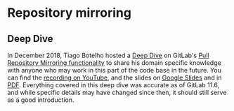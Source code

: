 # Repository mirroring

## Deep Dive

In December 2018, Tiago Botelho hosted a [Deep Dive] on GitLab's [Pull Repository Mirroring functionality] to share his domain specific knowledge with anyone who may work in this part of the code base in the future. You can find the [recording on YouTube], and the slides on [Google Slides] and in [PDF]. Everything covered in this deep dive was accurate as of GitLab 11.6, and while specific details may have changed since then, it should still serve as a good introduction.

[Deep Dive]: https://gitlab.com/gitlab-org/create-stage/issues/1
[Pull Repository Mirroring functionality]: ../workflow/repository_mirroring.md#pulling-from-a-remote-repository-starter
[recording on YouTube]: https://www.youtube.com/watch?v=sSZq0fpdY-Y
[Google Slides]: https://docs.google.com/presentation/d/17BTT6M6RyNRckV4wTt-dr07nIfBvD325_xVBoLtSoPM/edit?usp=sharing
[PDF]: https://gitlab.com/gitlab-org/create-stage/uploads/8693404888a941fd851f8a8ecdec9675/Gitlab_Create_-_Pull_Mirroring_Deep_Dive.pdf